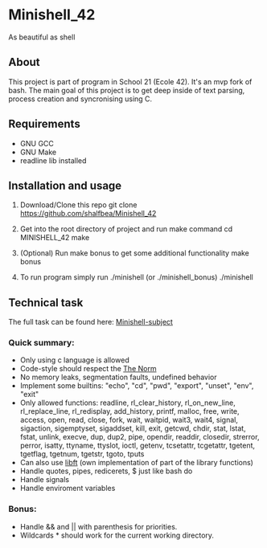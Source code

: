 # Minishell_42

As beautiful as shell

## About

This project is part of program in School 21 (Ecole 42).
It's an mvp fork of bash.
The main goal of this project is to get deep inside of text parsing, process creation and syncronising using C.

## Requirements
- GNU GCC
- GNU Make
- readline lib installed

## Installation and usage

1. Download/Clone this repo
		git clone https://github.com/shalfbea/Minishell_42
2. Get into the root directory of project and run make command
		cd MINISHELL_42
		make
3. (Optional) Run make bonus to get some additional functionality
		make bonus

3. To run program simply run ./minishell (or ./minishell_bonus)
		./minishell

## Technical task
The full task can be found here: [Minishell-subject](https://github.com/shalfbea/Minishell_42/blob/main/Minishell_subject.pdf)
### Quick summary:
- Only using c language is allowed
- Code-style should respect the [The Norm](https://github.com/MagicHatJo/-42-Norm/blob/master/norme.en.pdf)
- No memory leaks, segmentation faults, undefined behavior
- Implement some builtins: "echo", "cd", "pwd", "export", "unset", "env", "exit"
- Only allowed functions: readline, rl_clear_history, rl_on_new_line,
rl_replace_line, rl_redisplay, add_history,
printf, malloc, free, write, access, open, read,
close, fork, wait, waitpid, wait3, wait4, signal,
sigaction, sigemptyset, sigaddset, kill, exit,
getcwd, chdir, stat, lstat, fstat, unlink, execve,
dup, dup2, pipe, opendir, readdir, closedir,
strerror, perror, isatty, ttyname, ttyslot, ioctl,
getenv, tcsetattr, tcgetattr, tgetent, tgetflag,
tgetnum, tgetstr, tgoto, tputs
- Can also use [libft](https://github.com/shalfbea/libft) (own implementation of part of the library functions)
- Handle quotes, pipes, redicerets, $ just like bash do
- Handle signals
- Handle enviroment variables

### Bonus:
- Handle && and || with parenthesis for priorities.
- Wildcards * should work for the current working directory.

